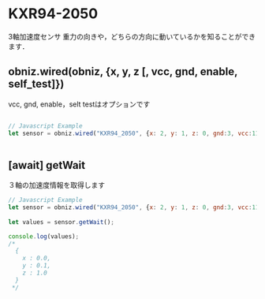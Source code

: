# KXR94-2050

3軸加速度センサ
重力の向きや，どちらの方向に動いているかを知ることができます．


## obniz.wired(obniz, {x, y, z [, vcc, gnd, enable, self_test]})

vcc, gnd, enable，selt testはオプションです


```javascript

// Javascript Example
let sensor = obniz.wired("KXR94_2050", {x: 2, y: 1, z: 0, gnd:3, vcc:11 });
   
```


## \[await] getWait

３軸の加速度情報を取得します


```javascript
// Javascript Example
let sensor = obniz.wired("KXR94_2050", {x: 2, y: 1, z: 0, gnd:3, vcc:11 });
   
let values = sensor.getWait();

console.log(values);
/*
  { 
    x : 0.0,
    y : 0.1,
    z : 1.0
  } 
 */


```